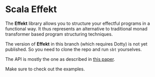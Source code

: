 # Scala Effekt
The **Effekt** library allows you to structure your effectful programs
in a functional way. It thus represents an alternative to traditional
monad transformer based program structuring techniques.

The version of **Effekt** in this branch (which requires Dotty) is not yet published. 
So you need to clone the repo and run `sbt` yourselves.

The API is mostly the one as described in [this paper](http://ps.informatik.uni-tuebingen.de/publications/brachthaeuser19effekt/).

Make sure to check out the examples.
